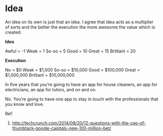 Idea 
====

An idea on its own is just that an idea. I agree that idea acts as a multiplier of sorts and the better the execution the more awesome the value which is created.

**Idea**

Awful = -1
Weak = 1
So-so = 5
Good = 10
Great = 15
Brilliant = 20

**Execution**

No = $0
Weak = $1,000
So-so = $10,000
Good = $100,000
Great = $1,000,000
Brilliant = $10,000,000




In five years that you’re going to have an app for house cleaners, an app for electricians, an app for tutors, and on and on. 

No. You’re going to have one app to stay in touch with the professionals that you know and love.







Ref:

1) http://techcrunch.com/2014/08/20/12-questions-with-the-ceo-of-thumbtack-google-capitals-new-100-million-bet/
